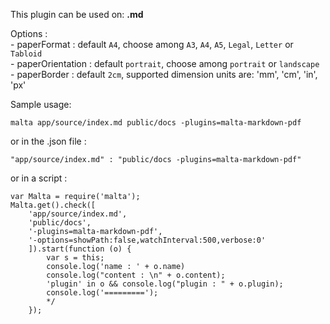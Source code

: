 This plugin can be used on: **.md**

Options :  
    - paperFormat : default `A4`, choose among `A3`, `A4`, `A5`, `Legal`, `Letter` or `Tabloid`  
    - paperOrientation : default `portrait`, choose among `portrait` or `landscape`  
    - paperBorder : default `2cm`, supported dimension units are: 'mm', 'cm', 'in', 'px'  

Sample usage:  

    malta app/source/index.md public/docs -plugins=malta-markdown-pdf

or in the .json file :

    "app/source/index.md" : "public/docs -plugins=malta-markdown-pdf"

or in a script : 

    var Malta = require('malta');
    Malta.get().check([
        'app/source/index.md',
        'public/docs',
        '-plugins=malta-markdown-pdf',
        '-options=showPath:false,watchInterval:500,verbose:0'
        ]).start(function (o) {
            var s = this;
            console.log('name : ' + o.name)
            console.log("content : \n" + o.content);
            'plugin' in o && console.log("plugin : " + o.plugin);
            console.log('=========');
            */
        });

